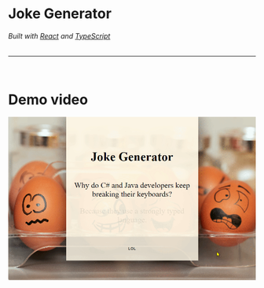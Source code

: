 # Joke Generator
###### Built with [React](https://reactjs.org/ "reactjs.org") and [TypeScript](https://www.typescriptlang.org/ "www.typescriptlang.org" )

---
<br>

# Demo video

![Main-screen](./screenshots/demo.gif)


